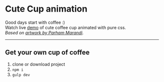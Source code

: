 # Cute Cup animation

Good days start with coffee :) <br>
Watch live [demo](https://codepen.io/keirafoxy/pen/JgdBVW) of cute coffee cup animated with pure css.<br>
_Based on [artwork by Parham Marandi](https://dribbble.com/shots/6473997-Cute-Cup)._

---------------------

## Get your own cup of coffee
1. clone or download project
2. `npm i`
3. `gulp dev` 
